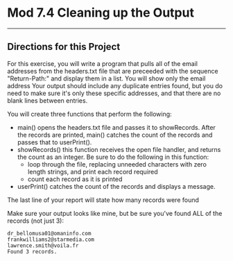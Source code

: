 # Mod 7.4 Cleaning up the Output #
- - - - 

## Directions for this Project ##
 
For this exercise, you will write a program that pulls all of the email addresses from the headers.txt file that are preceeded with the sequence "Return-Path:" and display them in a list. You will show only the email address
Your output should include any duplicate entries found, but you do need to make sure it's only these specific addresses, and that there are no blank lines between entries.

You will create three functions that perform the following:
* main() opens the headers.txt file and passes it to showRecords. After the records are printed, main() catches the count of the records and passes that to userPrint().
* showRecords() this function receives the open file handler, and returns the count as an integer.  Be sure to do the following in this function:
  * loop through the file, replacing unneeded characters with zero length strings, and print each record required
  * count each record as it is printed
* userPrint() catches the count of the records and displays a message.

The last line of your report will state how many records were found

Make sure your output looks like mine, but be sure you've found ALL of the records (not just 3):
```
dr_bellomusa01@omaninfo.com
frankwilliams2@starmedia.com
lawrence.smith@voila.fr
Found 3 records.
```